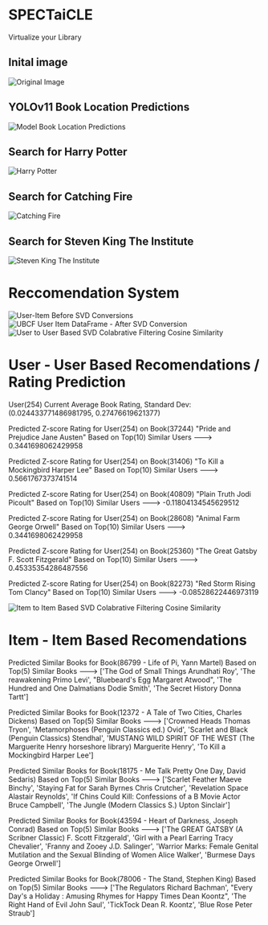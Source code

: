 # SPECTaiCLE
Virtualize your Library

## Inital image
![Original Image](https://github.com/user-attachments/assets/94e37c51-99e9-41c5-96f9-e5d7b7205b81)
## YOLOv11 Book Location Predictions
![Model Book Location Predictions](https://github.com/user-attachments/assets/9c8207fc-d1df-42e3-89ad-2c6d6b95d411)
## Search for Harry Potter
![Harry Potter](https://github.com/user-attachments/assets/e46bc801-5b66-46ba-829e-1826f9f5a0cc)
## Search for Catching Fire
![Catching Fire](https://github.com/user-attachments/assets/8a4f3506-ad1f-44ee-bcb6-f5b9a49e5f90)
## Search for Steven King The Institute
![Steven King The Institute](https://github.com/user-attachments/assets/172c13ca-8f00-495a-9eb5-d2b8244632f3)


# Reccomendation System
![User-Item Before SVD Conversions](https://github.com/user-attachments/assets/371a6d1b-c481-4f4a-896f-bbad09cea67c)
![UBCF User Item DataFrame - After SVD Conversion](https://github.com/user-attachments/assets/f342b7bc-961b-4cea-b615-897199f43fb0)
![User to User Based SVD Colabrative Filtering Cosine Similarity](https://github.com/user-attachments/assets/269257aa-cb0d-4a3f-9375-28d019bd6059)

# User - User Based Recomendations / Rating Prediction
User(254) Current Average Book Rating, Standard Dev: (0.024433771486981795, 0.27476619621377)

Predicted Z-score Rating for User(254) on Book(37244) "Pride and Prejudice Jane Austen" Based on Top(10) Similar Users ---> 0.3441698062429958

Predicted Z-score Rating for User(254) on Book(31406) "To Kill a Mockingbird Harper Lee" Based on Top(10) Similar Users ---> 0.5661767373741514

Predicted Z-score Rating for User(254) on Book(40809) "Plain Truth Jodi Picoult" Based on Top(10) Similar Users ---> -0.11804134545629512 

Predicted Z-score Rating for User(254) on Book(28608) "Animal Farm George Orwell" Based on Top(10) Similar Users ---> 0.3441698062429958

Predicted Z-score Rating for User(254) on Book(25360) "The Great Gatsby F. Scott Fitzgerald" Based on Top(10) Similar Users ---> 0.45335354286487556

Predicted Z-score Rating for User(254) on Book(82273) "Red Storm Rising Tom Clancy" Based on Top(10) Similar Users ---> -0.08528622446973119 

![Item to Item Based SVD Colabrative Filtering Cosine Similarity](https://github.com/user-attachments/assets/ed4962d2-1fa0-486b-b828-6cb375e1cfef)

# Item - Item Based Recomendations

Predicted Similar Books for Book(86799 - Life of Pi, Yann Martel) Based on Top(5) Similar Books ---> ['The God of Small Things Arundhati Roy', 'The reawakening Primo Levi', "Bluebeard's Egg Margaret Atwood", 'The Hundred and One Dalmatians Dodie Smith', 'The Secret History Donna Tartt']

Predicted Similar Books for Book(12372 - A Tale of Two Cities, Charles Dickens) Based on Top(5) Similar Books ---> ['Crowned Heads Thomas Tryon', 'Metamorphoses (Penguin Classics ed.) Ovid', 'Scarlet and Black (Penguin Classics) Stendhal', 'MUSTANG WILD SPIRIT OF THE WEST (The Marguerite Henry horseshore library) Marguerite Henry', 'To Kill a Mockingbird Harper Lee']

Predicted Similar Books for Book(18175 - Me Talk Pretty One Day, David Sedaris) Based on Top(5) Similar Books ---> ['Scarlet Feather Maeve Binchy', 'Staying Fat for Sarah Byrnes Chris Crutcher', 'Revelation Space Alastair Reynolds', 'If Chins Could Kill: Confessions of a B Movie Actor Bruce Campbell', 'The Jungle (Modern Classics S.) Upton Sinclair']

Predicted Similar Books for Book(43594 - Heart of Darkness, Joseph Conrad) Based on Top(5) Similar Books ---> ['The GREAT GATSBY (A Scribner Classic) F. Scott Fitzgerald', 'Girl with a Pearl Earring Tracy Chevalier', 'Franny and Zooey J.D. Salinger', 'Warrior Marks: Female Genital Mutilation and the Sexual Blinding of Women Alice Walker', 'Burmese Days George Orwell']

Predicted Similar Books for Book(78006 - The Stand, Stephen King) Based on Top(5) Similar Books ---> ['The Regulators Richard Bachman', "Every Day's a Holiday : Amusing Rhymes for Happy Times Dean Koontz", 'The Right Hand of Evil John Saul', 'TickTock Dean R. Koontz', 'Blue Rose Peter Straub']
